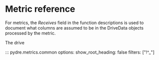 
# Metric reference

For metrics, the *Receives* field in the function descriptions is used to document what columns are assumed to be in the DriveData objects processed by the metric. 

The drive 

::: pydre.metrics.common
    options:
        show_root_heading: false
        filters: ["!^_"]